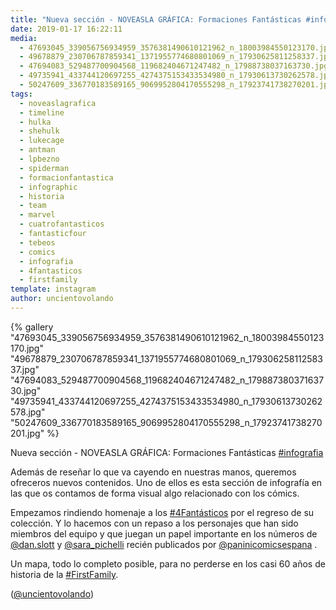 ```yaml
---
title: "Nueva sección - NOVEASLA GRÁFICA: Formaciones Fantásticas #infografia"
date: 2019-01-17 16:22:11
media: 
  - 47693045_339056756934959_3576381490610121962_n_18003984550123170.jpg
  - 49678879_230706787859341_1371955774680801069_n_17930625811258337.jpg
  - 47694083_529487700904568_119682404671247482_n_17988738037163730.jpg
  - 49735941_433744120697255_4274375153433534980_n_17930613730262578.jpg
  - 50247609_336770183589165_9069952804170555298_n_17923741738270201.jpg
tags: 
  - noveaslagrafica
  - timeline
  - hulka
  - shehulk
  - lukecage
  - antman
  - lpbezno
  - spiderman
  - formacionfantastica
  - infographic
  - historia
  - team
  - marvel
  - cuatrofantasticos
  - fantasticfour
  - tebeos
  - comics
  - infografia
  - 4fantasticos
  - firstfamily
template: instagram
author: uncientovolando
---
```


{% gallery "47693045_339056756934959_3576381490610121962_n_18003984550123170.jpg" "49678879_230706787859341_1371955774680801069_n_17930625811258337.jpg" "47694083_529487700904568_119682404671247482_n_17988738037163730.jpg" "49735941_433744120697255_4274375153433534980_n_17930613730262578.jpg" "50247609_336770183589165_9069952804170555298_n_17923741738270201.jpg" %}

Nueva sección - NOVEASLA GRÁFICA: Formaciones Fantásticas [#infografia](/tags/infografia)

Además de reseñar lo que va cayendo en nuestras manos, queremos ofreceros nuevos contenidos. Uno de ellos es esta sección de infografía en las que os contamos de forma visual algo relacionado con los cómics.

Empezamos rindiendo homenaje a los [#4Fantásticos](/tags/4fantasticos) por el regreso de su colección. Y lo hacemos con un repaso a los personajes que han sido miembros del equipo y que juegan un papel importante en los números de [@dan.slott](https://instagram.com/dan.slott) y [@sara_pichelli](https://instagram.com/sara_pichelli) recién publicados por [@paninicomicsespana](https://instagram.com/paninicomicsespana) .

Un mapa, todo lo completo posible, para no perderse en los casi 60 años de historia de la [#FirstFamily](/tags/firstfamily).

([@uncientovolando](https://instagram.com/uncientovolando))
